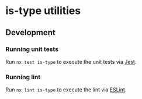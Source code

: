 # is-type utilities

## Development

### Running unit tests

Run `nx test is-type` to execute the unit tests via [Jest](https://jestjs.io).

### Running lint

Run `nx lint is-type` to execute the lint via [ESLint](https://eslint.org/).
